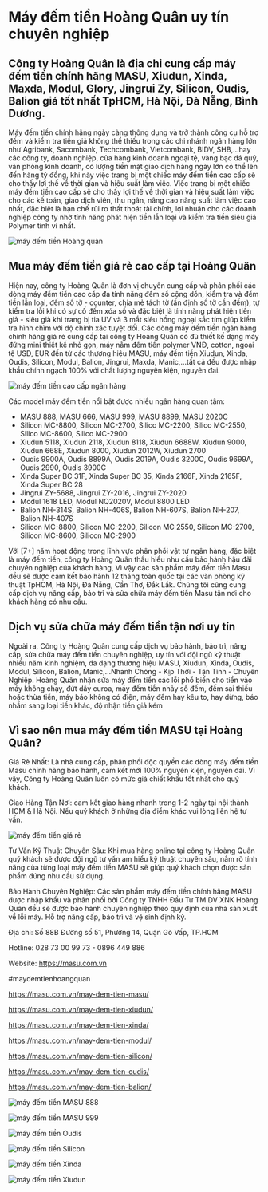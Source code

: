 # Máy đếm tiền Hoàng Quân uy tín chuyên nghiệp

## Công ty Hoàng Quân là địa chỉ cung cấp máy đếm tiền chính hãng MASU, Xiudun, Xinda, Maxda, Modul, Glory, Jingrui Zy, Silicon, Oudis, Balion giá tốt nhất TpHCM, Hà Nội, Đà Nẵng, Bình Dương.

Máy đếm tiền chính hãng ngày càng thông dụng và trở thành công cụ hỗ trợ đếm và kiểm tra tiền giả không thể thiếu trong các chi nhánh ngân hàng lớn như Agribank, Sacombank, Techcombank, Vietcombank, BIDV, SHB,...hay các công ty, doanh nghiệp, cửa hàng kinh doanh ngoại tệ, vàng bạc đá quý, văn phòng kinh doanh, có lượng tiền mặt giao dịch hàng ngày lớn có thể lên đến hàng tỷ đồng, khi này việc trang bị một chiếc máy đếm tiền cao cấp sẽ cho thấy lợi thế về thời gian và hiệu suất làm việc.
Việc trang bị một chiếc máy đếm tiền cao cấp sẽ cho thấy lợi thế về thời gian và hiệu suất làm việc cho các kế toán, giao dịch viên, thu ngân, nâng cao năng suất làm việc cao nhất, đặc biệt là hạn chế rủi ro thất thoát tài chính, lợi nhuận cho các doanh nghiệp công ty nhờ tính năng phát hiện tiền lẫn loại và kiểm tra tiền siêu giả Polymer tinh vi nhất.

![máy đếm tiền Hoàng quân](may-dem-tien.jpg)

## Mua máy đếm tiền giá rẻ cao cấp tại Hoàng Quân

Hiện nay, công ty Hoàng Quân là đơn vị chuyên cung cấp và phân phối các dòng máy đếm tiền cao cấp đa tính năng đếm số cộng dồn, kiểm tra và đếm tiền lẫn loại, đếm số tờ - counter, chia mẻ tách tờ (ấn định số tờ cần đếm), tự kiểm tra lỗi khi có sự cố đếm xóa số và đặc biệt là tính năng phát hiện tiền giả - siêu giả khi trang bị tia UV và 3 mắt siêu hồng ngoại sắc tím giúp kiểm tra hình chìm với độ chính xác tuyệt đối.
Các dòng máy đếm tiền ngân hàng chính hãng giá rẻ cung cấp tại công ty Hoàng Quân có đủ thiết kế dạng máy đứng mini thiết kế nhỏ gọn, máy nằm đếm tiền polymer VNĐ, cotton, ngoại tệ USD, EUR đến từ các thương hiệu MASU, máy đếm tiền Xiudun, Xinda, Oudis, Silicon, Modul, Balion, Jingrui, Maxda, Manic,...tất cả đều được nhập khẩu chính ngạch 100% với chất lượng nguyên kiện, nguyên đai.

![máy đếm tiền cao cấp ngân hàng](xinda_bc35.jpg)

Các model máy đếm tiền nổi bật được nhiều ngân hàng quan tâm:
- MASU 888, MASU 666, MASU 999, MASU 8899, MASU 2020C
- Silicon MC-8800, Silicon MC-2700, Silico MC-2200, Silico MC-2550, Silico MC-8600, Silico MC-2900
- Xiudun 5118, Xiudun 2118, Xiudun 8118, Xiudun 6688W, Xiudun 9000, Xiudun 668E, Xiudun 8000, Xiudun 2012W, Xiudun 2700
- Oudis 9900A, Oudis 8899A, Oudis 2019A, Oudis 3200C, Oudis 9699A, Oudis 2990, Oudis 3900C
- Xinda Super BC 31F, Xinda Super BC 35, Xinda 2166F, Xinda 2165F, Xinda Super BC 28
- Jingrui ZY-5688, Jingrui ZY-2016, Jingrui ZY-2020
- Modul 1618 LED, Modul NQ2020V, Modul 8800 LED
- Balion NH-314S, Balion NH-406S, Balion NH-607S, Balion NH-207, Balion NH-407S
- Silicon MC-8800, Silicon MC-2200, Silicon MC 2550, Silicon MC-2700, Silicon MC-8600, Silicon MC-2900

Với [7+] năm hoạt động trong lĩnh vực phân phối vật tư ngân hàng, đặc biệt là máy đếm tiền, công ty Hoàng Quân thấu hiểu nhu cầu bảo hành hậu đãi chuyên nghiệp của khách hàng, Vì vậy các sản phẩm máy đếm tiền Masu đều sẽ được cam kết bảo hành 12 tháng toàn quốc tại các văn phòng kỹ thuật TpHCM, Hà Nội, Đà Nẵng, Cần Thơ, Đắk Lắk. Chúng tôi cũng cung cấp dịch vụ nâng cấp, bảo trì và sửa chữa máy đếm tiền Masu tận nơi cho khách hàng có nhu cầu.

## Dịch vụ sửa chữa máy đếm tiền tận nơi uy tín

Ngoài ra, Công ty Hoàng Quân cung cấp dịch vụ bảo hành, bảo trì, nâng cấp, sửa chữa máy đếm tiền chuyên nghiệp, uy tín với đội ngũ kỹ thuật nhiều năm kinh nghiệm, đa dạng thương hiệu MASU, Xiudun, Xinda, Oudis, Modul, Silicon, Balion, Manic,...Nhanh Chóng - Kịp Thời - Tận Tình - Chuyên Nghiệp. Hoàng Quân nhận sửa máy đếm tiền các lỗi phổ biến cho tiền vào máy không chạy, đứt dây curoa, máy đếm tiền nhảy số đếm, đếm sai thiếu hoặc thừa tiền, máy báo không có điện, máy đếm hay kêu to, hay dừng, báo nhầm sang loại tiền khác, độ nhận tiền giả kém

## Vì sao nên mua máy đếm tiền MASU tại Hoàng Quân?

Giá Rẻ Nhất: Là nhà cung cấp, phân phối độc quyền các dòng máy đếm tiền Masu chính hãng bảo hành, cam kết mới 100% nguyên kiện, nguyên đai. Vì vậy, Công ty Hoàng Quân luôn có mức giá chiết khấu tốt nhất cho quý khách.

Giao Hàng Tận Nơi: cam kết giao hàng nhanh trong 1-2 ngày tại nội thành HCM & Hà Nội. Nếu quý khách ở những địa điểm khác vui lòng liên hệ tư vấn.

![máy đếm tiền giá rẻ](may-dem-tien-oudis-9900a.jpg)

Tư Vấn Kỹ Thuật Chuyên Sâu: Khi mua hàng online tại công ty Hoàng Quân quý khách sẽ được đội ngũ tư vấn am hiểu kỹ thuật chuyên sâu, nắm rõ tính năng của từng loại máy đếm tiền MASU sẽ giúp quý khách chọn được sản phẩm đúng nhu cầu sử dụng.

Bảo Hành Chuyên Nghiệp: Các sản phẩm máy đếm tiền chính hãng MASU được nhập khẩu và phân phối bởi Công ty TNHH Đầu Tư TM DV XNK Hoàng Quân đều sẽ được bảo hành chuyên nghiệp theo quy định của nhà sản xuất về lỗi máy. Hỗ trợ nâng cấp, bảo trì và vệ sinh định kỳ.

Địa chỉ: Số 88B Đường số 51, Phường 14, Quận Gò Vấp, TP.HCM

Hotline: 028 73 00 99 73 - 0896 449 886

Website: https://masu.com.vn

#maydemtienhoangquan

https://masu.com.vn/may-dem-tien-masu/

https://masu.com.vn/may-dem-tien-xiudun/

https://masu.com.vn/may-dem-tien-xinda/

https://masu.com.vn/may-dem-tien-modul/

https://masu.com.vn/may-dem-tien-silicon/

https://masu.com.vn/may-dem-tien-oudis/

https://masu.com.vn/may-dem-tien-balion/

![máy đếm tiền MASU 888](Máy%20đếm%20tiền%20Masu%20888.jpg)

![máy đếm tiền MASU 999](may-dem-tien-masu-99912213.jpg)

![máy đếm tiền Oudis](may-dem-tien-oudis-3200c12310.jpg)

![máy đếm tiền Silicon](may-dem-tien-silicon-mc-360022111.jpg)

![máy đếm tiền Xinda](may-dem-tien-xinda-018610332.jpg)

![máy đếm tiền Xiudun](may-dem-tien-xiudun-668e30231.jpg)






